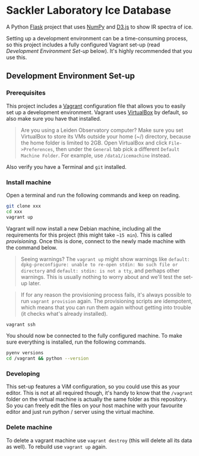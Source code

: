 # Sackler Laboratory Ice Database
A Python [Flask](http://flask.pocoo.org) project that uses [NumPy](http://www.numpy.org) and [D3.js](http://d3js.org) to show IR spectra of ice.

Setting up a development environment can be a time-consuming process, so this project includes a fully configured Vagrant set-up (read _Development Environment Set-up_ below). It's highly recommended that you use this.

## Development Environment Set-up
### Prerequisites
This project includes a [Vagrant](https://www.vagrantup.com) configuration file that allows you to easily set up a development environment. Vagrant uses [VirtualBox](https://www.virtualbox.org) by default, so also make sure you have that installed.

> Are you using a Leiden Observatory computer? Make sure you set VirtualBox to store its VMs outside your home (~/) directory, because the home folder is limited to 2GB. Open VirtualBox and click `File->Preferences`, then under the `General` tab pick a different `Default Machine Folder`. For example, use `/data1/icemachine` instead.

Also verify you have a Terminal and `git` installed.

### Install machine
Open a terminal and run the following commands and keep on reading.

```bash
git clone xxx
cd xxx
vagrant up
```

Vagrant will now install a new Debian machine, including all the requirements for this project (this might take `~15 min`). This is called _provisioning_. Once this is done, connect to the newly made machine with the command below.

> Seeing warnings? The `vagrant up` might show warnings like `default: dpkg-preconfigure: unable to re-open stdin: No such file or directory` and `default: stdin: is not a tty`, and perhaps other warnings. This is usually nothing to worry about and we'll test the set-up later.

> If for any reason the provisioning process fails, it's always possible to run `vagrant provision` again. The provisioning scripts are idempotent, which means that you can run them again without getting into trouble (it checks what's already installed).

```bash
vagrant ssh
```

You should now be connected to the fully configured machine. To make sure everything is installed, run the following commands.

```bash
pyenv versions
cd /vagrant && python --version
```

### Developing
This set-up features a ViM configuration, so you could use this as your editor. This is not at all required though, it's handy to know that the `/vagrant` folder on the virtual machine is actually the same folder as this repository. So you can freely edit the files on your host machine with your favourite editor and just run python / server using the virtual machine.

### Delete machine
To delete a vagrant machine use `vagrant destroy` (this will delete all its data as well). To rebuild use `vagrant up` again.
